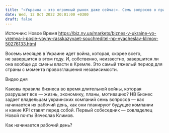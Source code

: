 ```yaml
---
title: "«Украина — это огромный рынок даже сейчас». Семь вопросов о правилах бизнеса во время войны — Вячеслав Климов о пессимизме и Новой почте"
date: Wed, 12 Oct 2022 20:01:00 +0300
draft: false
---
```

Источник: Новое Время https://biz.nv.ua/markets/biznes-v-ukraine-vo-vremya-i-posle-voyny-rasskazyvaet-souchreditel-np-vyacheslav-klimov-50276133.html


Восемь месяцев в Украине идет война, которая, скорее всего, не завершится в этом году. И, собственно, неизвестно, завершится ли она вообще до смены власти в Кремле. Это самый тяжелый период для страны с момента провозглашения независимости.

 Видео дня   

Каковы правила бизнеса во время длительной войны, которая разрушает все — жизнь, экономику, планы, мотивацию? НВ Бизнес задает владельцам украинских компаний семь вопросов — как начинается их рабочий день, как они планируют будущее компании и какие KPI ставят перед собой. Первый собеседник — совладелец Новой почты Вячеслав Климов.

Как начинается рабочий день?
